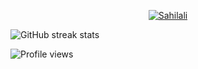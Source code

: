 
<p align="center"> <a href="https://twitter.com/SahilAl14403565" target="blank"><img src="https://img.shields.io/twitter/follow/SahilAl14403565?logo=twitter&style=for-the-badge" alt="Sahilali" /></a> </p>

<!-- ![GitHub Activity Graph](https://activity-graph.herokuapp.com/graph?username=AvneeshSY&bg_color=0D1117)   -->


<!--

<h3 align="left">Connect with me:</h3>
<p align="left">
<a href="https://linkedin.com/in/sahil-ali-a86423206" target="blank"><img align="center" src="https://raw.githubusercontent.com/rahuldkjain/github-profile-readme-generator/master/src/images/icons/Social/linked-in-alt.svg" alt="sahil-ali-a86423206" height="30" width="40" /></a>
<a href="https://instagram.com/captain_sahil_" target="blank"><img align="center" src="https://raw.githubusercontent.com/rahuldkjain/github-profile-readme-generator/master/src/images/icons/Social/instagram.svg" alt="captain_sahil_" height="30" width="40" /></a>
<a href="https://www.youtube.com/c/enigma shorts" target="blank"><img align="center" src="https://raw.githubusercontent.com/rahuldkjain/github-profile-readme-generator/master/src/images/icons/Social/youtube.svg" alt="enigma shorts" height="30" width="40" /></a>
</p>



<p><img align="left" src="https://github-readme-stats.vercel.app/api/top-langs?username=AvneeshSY&show_icons=true&locale=en&layout=compact" alt="AvneeshSY" /></p>

<p>&nbsp;<img align="center" src="https://github-readme-stats.vercel.app/api?username=AvneeshSY&show_icons=true&locale=en" alt="AvneeshSY" /></p>

<p><img align="center" src="https://github-readme-streak-stats.herokuapp.com/?user=AvneeshSY&" alt="AvneeshSY" /></p>



 [GitHub stats](https://github-readme-stats.vercel.app/api?username=AvneeshSY&show_icons=true&count_private=true&bg_color=0D1117)  
 ![GitHub metrics](https://metrics.lecoq.io/AvneeshSY) -->

![GitHub streak stats](https://github-readme-streak-stats.herokuapp.com/?user=AvneeshSY&theme=black-ice&hide_border=true&stroke=0000&background=060A0CD0)  

![Profile views](https://gpvc.arturio.dev/AvneeshSY)

